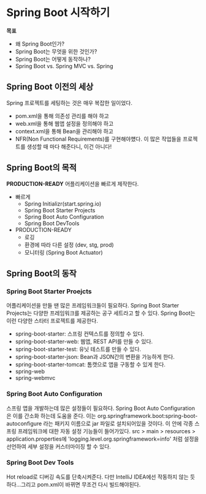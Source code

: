 # Spring Boot 시작하기

**목표**
- 왜 Spring Boot인가?
- Spring Boot는 무엇을 위한 것인가?
- Spring Boot는 어떻게 동작하나?
- Spring Boot vs. Spring MVC vs. Spring

## Spring Boot 이전의 세상
Spring 프로젝트를 세팅하는 것은 매우 복잡한 일이었다.
- pom.xml을 통해 의존성 관리를 해야 하고
- web.xml을 통해 웹앱 설정을 정의해야 하고
- context.xml을 통해 Bean을 관리해야 하고
- NFR(Non Functional Requirements)를 구현해야헀다.
이 많은 작업들을 프로젝트를 생성할 때 마다 해준다니, 이건 아니다!

## Spring Boot의 목적
**PRODUCTION-READY** 어플리케이션을 빠르게 제작한다.
- 빠르게
    - Spring Initializr(start.spring.io)
    - Spring Boot Starter Projects
    - Spring Boot Auto Configuration
    - Spring Boot DevTools
- PRODUCTION-READY
    - 로깅
    - 환경에 따라 다른 설정 (dev, stg, prod)
    - 모니터링 (Spring Boot Actuator)

## Spring Boot의 동작
### Spring Boot Starter Proejcts
어플리케이션을 만들 땐 많은 프레임워크들이 필요하다. Spring Boot Starter Projects는 다양한 프레임워크를 제공하는 공구 세트라고 할 수 있다. Spring Boot는 이런 다양한 스타터 프로젝트를 제공한다.
- spring-boot-starter: 스프링 컨텍스트를 정의할 수 있다.
- spring-boot-starter-web: 웹앱, REST API를 만들 수 있다.
- spring-boot-starter-test: 유닛 테스트를 만들 수 있다.
- spring-boot-starter-json: Bean과 JSON간의 변환을 가능하게 한다.
- spring-boot-starter-tomcat: 톰캣으로 앱을 구동할 수 있게 한다.
- spring-web
- spring-webmvc
### Spring Boot Auto Configuration
스프링 앱을 개발하는데 많은 설정들이 필요하다. Spring Boot Auto Configuration은 이를 간소화 하는데 도움을 준다. 이는 org.springframework.boot:spring-boot-autoconfigure 라는 패키지 이름으로 jar 파일로 설치되어있을 것이다. 이 안에 각종 스프링 프레임워크에 대한 자동 설정 기능들이 들어가있다. src > main > resources > application.properties에 'logging.level.org.springframework=info' 처럼 설정을 선언하여 세부 설정을 커스터마이징 할 수 있다.
### Spring Boot Dev Tools
Hot reload로 디버깅 속도를 단축시켜준다. 다만 IntelliJ IDEA에선 작동하지 않는 듯 하다...그리고 pom.xml이 바뀌면 무조건 다시 빌드해야된다. 
